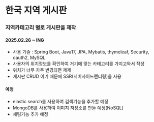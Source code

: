 # 한국 지역 게시판

### 지역카테고리 별로 게시판을 제작
#### 2025.02.26 ~ ING
- 사용 기술 : Spring Boot, Java17, JPA, Mybatis, thymeleaf, Security, oauth2, MySQL
- 사용자의 위치정보를 확인하여 거기에 맞는 카테고리를 가지고와서 작성
- 위치가 너무 자주 변경되면 제제
- 게시판 CRUD 이기 때문에 SSR(서버사이드랜더링)을 사용

#### 예정
- elastic search를 사용하여 검색기능을 추가할 예정
- MongoDB를 사용하여 이미지 저장소를 만들 예정(NoSQL)
- 채팅기능 추가 예정

